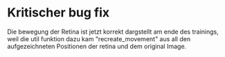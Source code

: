 # Kritischer bug fix
Die bewegung der Retina ist jetzt korrekt dargstellt am ende des trainings, weil die util funktion dazu kam "recreate_movement" aus all den aufgezeichneten Positionen der retina und dem original Image.